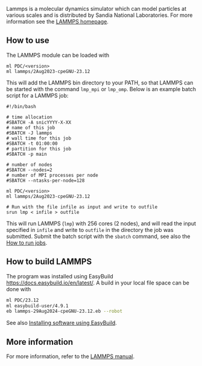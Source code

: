 Lammps is a molecular dynamics simulator which can model particles at various scales and is distributed by Sandia National Laboratories.
For more information see the [LAMMPS homepage](https://www.lammps.org).

## How to use

The LAMMPS module can be loaded with
```
ml PDC/<version>
ml lammps/2Aug2023-cpeGNU-23.12
```

This will add the LAMMPS bin directory to your PATH, so that LAMMPS can be started with the command `lmp_mpi` or `lmp_omp`.
Below is an example batch script for a LAMMPS job:

```
#!/bin/bash

# time allocation
#SBATCH -A snicYYYY-X-XX
# name of this job
#SBATCH -J lammps
# wall time for this job
#SBATCH -t 01:00:00
# partition for this job
#SBATCH -p main

# number of nodes
#SBATCH --nodes=2
# number of MPI processes per node
#SBATCH --ntasks-per-node=128

ml PDC/<version>
ml lammps/2Aug2023-cpeGNU-23.12

# Run with the file infile as input and write to outfile
srun lmp < infile > outfile
```

This will run LAMMPS (`lmp`) with 256 cores (2 nodes), and will read the input specified in `infile` and write to `outfile` in the directory the job was submitted. Submit the batch script with the `sbatch` command, see also the [How to run jobs](https://www.pdc.kth.se/support/documents/run_jobs/job_scheduling.html).

## How to build LAMMPS

The program was installed using EasyBuild https://docs.easybuild.io/en/latest/.
A build in your local file space can be done with

```bash
ml PDC/23.12
ml easybuild-user/4.9.1
eb lammps-29Aug2024-cpeGNU-23.12.eb --robot
```

See also [Installing software using EasyBuild](https://support.pdc.kth.se/doc/support-docs/software_development/easybuild/).

## More information
For more information, refer to the [LAMMPS manual](https://docs.lammps.org/Manual.html).
